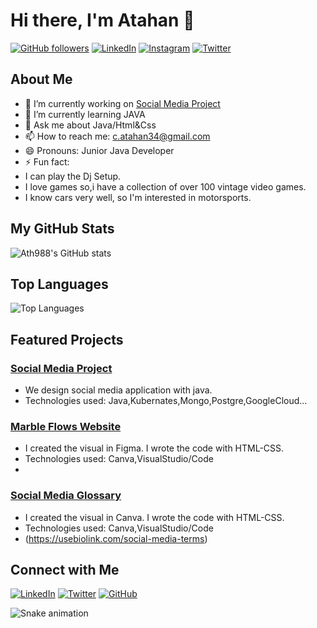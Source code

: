 # Hi there, I'm Atahan 👋

[![GitHub followers](https://img.shields.io/github/followers/Ath988?label=Follow&style=social)](https://github.com/Ath988)
[![LinkedIn](https://img.shields.io/badge/LinkedIn-Connect-blue)](https://www.linkedin.com/in/atahan-%C3%A7elik-15a628261/)
[![Instagram](https://img.shields.io/badge/Instagram-Follow-red)](https://www.instagram.com/athcelk)
[![Twitter](https://img.shields.io/twitter/follow/your-twitter-handle?style=social)](https://twitter.com/Ath_98__)

## About Me

- 🔭 I’m currently working on [Social Media Project]([https://github.com/Ath988/your-project](https://github.com/Ath988/SocialMediaProject))
- 🌱 I’m currently learning JAVA
- 💬 Ask me about Java/Html&Css
- 📫 How to reach me: [c.atahan34@gmail.com](c.atahan34@gmail.com)
- 😄 Pronouns: Junior Java Developer
- ⚡ Fun fact:
- I can play the Dj Setup.
- I love games so,i have a collection of over 100 vintage video games.
- I know cars very well, so I'm interested in motorsports.

## My GitHub Stats

![Ath988's GitHub stats](https://github-readme-stats.vercel.app/api?username=Ath988&show_icons=true&theme=radical)

## Top Languages

![Top Languages](https://github-readme-stats.vercel.app/api/top-langs/?username=Ath988&layout=compact&theme=radical)

## Featured Projects

### [Social Media Project](https://github.com/Ath988/SocialMediaProject)
- We design social media application with java.
- Technologies used: Java,Kubernates,Mongo,Postgre,GoogleCloud...

### [Marble Flows Website](https://github.com/Ath988/marbleflows)
- I created the visual in Figma. I wrote the code with HTML-CSS.
- Technologies used: Canva,VisualStudio/Code
- 
### [Social Media Glossary](https://github.com/Ath988/smg)
- I created the visual in Canva. I wrote the code with HTML-CSS.
- Technologies used: Canva,VisualStudio/Code
- (https://usebiolink.com/social-media-terms)

## Connect with Me





[![LinkedIn](https://img.shields.io/badge/LinkedIn-Connect-blue)](https://www.linkedin.com/in/your-linkedin-profile/)
[![Twitter](https://img.shields.io/twitter/follow/your-twitter-handle?style=social)](https://twitter.com/your-twitter-handle)
[![GitHub](https://img.shields.io/github/followers/Ath988?label=Follow&style=social)](https://github.com/Ath988)

  ![Snake animation](https://github.com/eagrundy/eagrundy/blob/output/github-contribution-grid-snake.svg)
